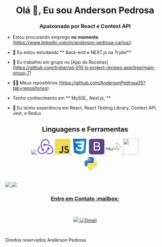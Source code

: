 <h1 align = "center"> Olá 👋, Eu sou Anderson Pedrosa </h1>
<h3 align = "center"> Apaixonado por React e Context API </h3>

- Estou procurando emprego <strong>no momento</strong> (https://www.linkedin.com/in/anderson-pedrosa-carlos/)

- 🌱 Eu estou estudando ** Back-end e NEXT.js na Trybe**

- 🤝 Eu trabalhei em grupo no [App de Receitas] (https://github.com/tryber/sd-010-b-project-recipes-app/tree/main-group-7)

- 👨‍💻 Meus repositórios (https://github.com/AndersonPedrosa35?tab=repositories)

- Tenho conhecimento em ** MySQL, Next.js,  **

- 📄 Eu tenho experiência em React, React Testing Library, Context API, Jest, e Redux

<h2 align="center"><strong>Linguagens e Ferramentas</strong></h2>

<p align="center">
   <a href="https://pt-br.reactjs.org/docs/getting-started.html" target="_blank">
   <code><img heigth="50" width="50" src="https://cdn.icon-icons.com/icons2/2415/PNG/512/react_original_logo_icon_146374.png"></code> 
  </a>
  <a href="https://redux.js.org/" target="_blank">
   <code><img heigth="50" width="50" src="https://raw.githubusercontent.com/devicons/devicon/master/icons/redux/redux-original.svg"></code> 
  </a>
  <a href="https://devdocs.io/javascript/" target="_blank">
   <code><img heigth="50" width="50" src="https://raw.githubusercontent.com/devicons/devicon/master/icons/javascript/javascript-original.svg"></code>
  </a>
  <a href="https://developer.mozilla.org/pt-BR/docs/Web/CSS" target="_blank">
   <code><img heigth="50" width="50" src="https://raw.githubusercontent.com/devicons/devicon/master/icons/css3/css3-original.svg"></code> 
  </a>  
  <a href="https://getbootstrap.com/docs/4.1/getting-started/introduction/" target="_blank">
   <code><img heigth="50" width="50" src="https://raw.githubusercontent.com/devicons/devicon/master/icons/bootstrap/bootstrap-plain.svg"></code> 
  </a>
  <a href="https://dev.mysql.com/doc/" target="_blank">
   <code><img heigth="50" width="50" src="https://raw.githubusercontent.com/devicons/devicon/master/icons/mysql/mysql-original-wordmark.svg"></code> 
  </a>
  <a href="https://jestjs.io/docs/getting-started" target="_blank">
   <code><img height="50px" width="50" src="https://pics.freeicons.io/uploads/icons/png/5894313931548218185-512.png"></code>
  </a>
   <code>
     <img alt="Rafa-Python" height="50" width="50" 
          src="https://raw.githubusercontent.com/devicons/devicon/master/icons/python/python-original.svg">
   </code>
</p>

 <div>
  <a href="https://github.com/AndersonPedrosa35">
  <img height="180em" src="https://github-readme-stats.vercel.app/api?username=AndersonPedrosa35&show_icons=true&theme=dracula&include_all_commits=true&count_private=true"/>
  <img height="180em" src="https://github-readme-stats.vercel.app/api/top-langs/?username=AndersonPedrosa35&layout=compact&langs_count=7&theme=dracula"/>
  
  <br>
  
  <h3 align="center">Entre em Contato :mailbox:</h3>
  
  <br>
  
  <p align="center">
  <a href="https://www.linkedin.com/in/anderson-pedrosa-carlos/" target="_blank">
  <img src="https://cdn.icon-icons.com/icons2/805/PNG/512/linkedin_icon-icons.com_65929.png" width="50px">
  </a>
  <a href="mailto:anderson.loiro222@gmail.com" target="_blank">
  <img src="https://image.flaticon.com/icons/png/512/281/281769.png" alt="Gmail"  width="50" />
</a>
 </p>
  </p>
  
  <br>
  <p>Direitos reservados Anderson Pedrosa</p>
